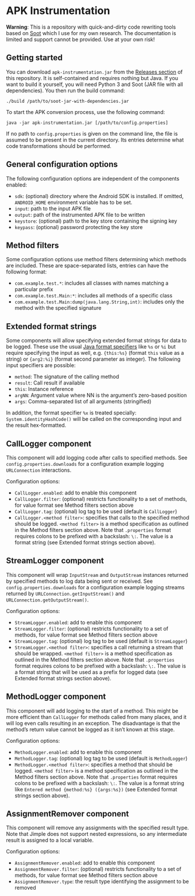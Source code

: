 # APK Instrumentation

**Warning**: This is a repository with quick-and-dirty code rewriting tools based on [Soot](https://soot-oss.github.io/soot/) which I use for my own research. The documentation is limited and support cannot be provided. Use at your own risk!

## Getting started

You can download `apk-instrumentation.jar` from the [Releases section](https://github.com/palant/apk-instrumentation/releases) of this repository. It is self-contained and requires nothing but Java. If you want to build it yourself, you will need Python 3 and Soot (JAR file with all dependencies). You then run the build command:

    ./build /path/to/soot-jar-with-dependencies.jar

To start the APK conversion process, use the following command:

    java -jar apk-instrumentation.jar [/path/to/config.properties]

If no path to `config.properties` is given on the command line, the file is assumed to be present in the current directory. Its entries determine what code transformations should be performed.

## General configuration options

The following configuration options are independent of the components enabled:

* `sdk`: (optional) directory where the Android SDK is installed. If omitted, `ANDROID_HOME` environment variable has to be set.
* `input`: path to the input APK file
* `output`: path of the instrumented APK file to be written
* `keystore`: (optional) path to the key store containing the signing key
* `keypass`: (optional) password protecting the key store

## Method filters

Some configuration options use method filters determining which methods are included. These are space-separated lists, entries can have the following format:

* `com.example.test.*`: includes all classes with names matching a particular prefix
* `com.example.test.Main:*`: includes all methods of a specific class
* `com.example.test.Main:dump(java.lang.String,int)`: includes only the method with the specified signature

## Extended format strings

Some components will allow specifying extended format strings for data to be logged. These use the usual [Java format specifiers](https://docs.oracle.com/javase/7/docs/api/java/util/Formatter.html#syntax) like `%s` or `%i` but require specifying the input as well, e.g. `{this:%s}` (format `this` value as a string) or `{arg2:%i}` (format second parameter as integer). The following input specifiers are possible:

* `method`: The signature of the calling method
* `result`: Call result if available
* `this`: Instance reference
* `argNN`: Argument value where NN is the argument’s zero-based position
* `args`: Comma-separated list of all arguments (stringified)

In addition, the format specifier `%x` is treated specially: `System.identityHashCode()` will be called on the corresponding input and the result hex-formatted.

## CallLogger component

This component will add logging code after calls to specified methods. See `config.properties.downloads` for a configuration example logging `URLConnection` interactions.

Configuration options:

* `CallLogger.enabled`: add to enable this component
* `CallLogger.filter`: (optional) restricts functionality to a set of methods, for value format see Method filters section above
* `CallLogger.tag`: (optional) log tag to be used (default is `CallLogger`)
* `CallLogger.<method filter>`: specifies that calls to the specified method should be logged. `<method filter>` is a method specification as outlined in the Method filters section above. Note that `.properties` format requires colons to be prefixed with a backslash: `\:`. The value is a format string (see Extended format strings section above).

## StreamLogger component

This component will wrap `InputStream` and `OutputStream` instances returned by specified methods to log data being sent or received. See `config.properties.downloads` for a configuration example logging streams returned by `URLConnection.getInputStream()` and `URLConnection.getOutputStream()`.

Configuration options:

* `StreamLogger.enabled`: add to enable this component
* `StreamLogger.filter`: (optional) restricts functionality to a set of methods, for value format see Method filters section above
* `StreamLogger.tag`: (optional) log tag to be used (default is `StreamLogger`)
* `StreamLogger.<method filter>`: specifies a call returning a stream that should be wrapped. `<method filter>` is a method specification as outlined in the Method filters section above. Note that `.properties` format requires colons to be prefixed with a backslash: `\:`. The value is a format string that will be used as a prefix for logged data (see Extended format strings section above).

## MethodLogger component

This component will add logging to the start of a method. This might be more efficient than `CallLogger` for methods called from many places, and it will log even calls resulting in an exception. The disadvantage is that the method’s return value cannot be logged as it isn’t known at this stage.

Configuration options:

* `MethodLogger.enabled`: add to enable this component
* `MethodLogger.tag`: (optional) log tag to be used (default is `MethodLogger`)
* `MethodLogger.<method filter>`: specifies a method that should be logged. `<method filter>` is a method specification as outlined in the Method filters section above. Note that `.properties` format requires colons to be prefixed with a backslash: `\:`. The value is a format string like `Entered method {method:%s} ({args:%s})` (see Extended format strings section above).

## AssignmentRemover component

This component will remove any assignments with the specified result type. Note that Jimple does not support nested expressions, so any intermediate result is assigned to a local variable.

Configuration options:

* `AssignmentRemover.enabled`: add to enable this component
* `AssignmentRemover.filter`: (optional) restricts functionality to a set of methods, for value format see Method filters section above
* `AssignmentRemover.type`: the result type identifying the assignment to be removed
